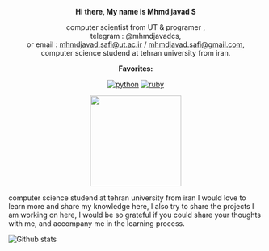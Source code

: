                      



<div align="center">

 
__Hi there, My name is Mhmd javad S__ 


computer scientist from UT & programer , \
telegram : @mhmdjavadcs, \
or email : mhmdjavad.safi@ut.ac.ir / mhmdjavad.safi@gmail.com, \
computer science studend at tehran university from iran. 

 
__Favorites:__

[![python](https://img.shields.io/badge/Python-3776AB?style=for-the-badge&logo=python&logoColor=white)](#)
[![ruby](https://img.shields.io/badge/ruby-800000?style=for-the-badge&logo=ruby&logoColor=red)](#)



 
 <img text_alight="midel" height="180em" src="https://github-readme-stats.vercel.app/api?username=AliCybeRR&show_icons=true&hide_border=true&&count_private=true&include_all_commits=true" />
 
</div>


computer science studend at tehran university from iran
I would love to learn more and share my knowledge here,
I also try to share the projects I am working on here,
I would be so grateful if you could share your thoughts with me,
and accompany me in the learning process.









![Github stats](https://github-readme-stats.vercel.app/api?username=yourusername&theme=highcontrast&show_icons=true&count_private=true)

